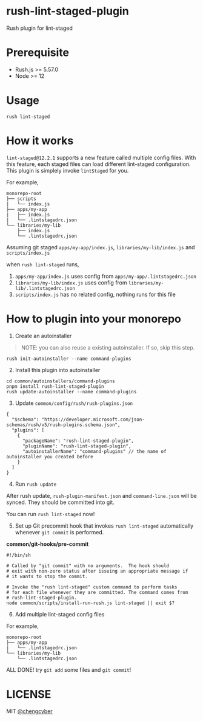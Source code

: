 # rush-lint-staged-plugin

Rush plugin for lint-staged

# Prerequisite

- Rush.js >= 5.57.0
- Node >= 12

# Usage

```
rush lint-staged
```

# How it works

`lint-staged@12.2.1` supports a new feature called multiple config files. With this feature, each staged files can load different lint-staged configuration. This plugin is simplely invoke `lintStaged` for you.

For example,

```
monorepo-root
├── scripts
|   └── index.js
├── apps/my-app
|   ├── index.js
|   └── .lintstagedrc.json
└── libraries/my-lib
    ├── index.js
    └── .lintstagedrc.json
```

Assuming git staged `apps/my-app/index.js`, `libraries/my-lib/index.js` and `scripts/index.js`

when `rush lint-staged` runs,

1. `apps/my-app/index.js` uses config from `apps/my-app/.lintstagedrc.json`
2. `libraries/my-lib/index.js` uses config from `libraries/my-lib/.lintstagedrc.json`
3. `scripts/index.js` has no related config, nothing runs for this file

# How to plugin into your monorepo

1. Create an autoinstaller

> NOTE: you can also reuse a existing autoinstaller. If so, skip this step.

```
rush init-autoinstaller --name command-plugins
```

2. Install this plugin into autoinstaller

```
cd common/autoinstallers/command-plugins
pnpm install rush-lint-staged-plugin
rush update-autoinstaller --name command-plugins
```

3. Update `common/config/rush/rush-plugins.json`

```
{
  "$schema": "https://developer.microsoft.com/json-schemas/rush/v5/rush-plugins.schema.json",
  "plugins": [
    {
      "packageName": "rush-lint-staged-plugin",
      "pluginName": "rush-lint-staged-plugin",
      "autoinstallerName": "command-plugins" // the name of autoinstaller you created before
    }
  ]
}
```

4. Run `rush update`

After rush update, `rush-plugin-manifest.json` and `command-line.json` will be synced. They should be committed into git.

You can run `rush lint-staged` now!

5. Set up Git precommit hook that invokes `rush lint-staged` automatically whenever `git commit` is performed.

**common/git-hooks/pre-commit**

```shell
#!/bin/sh

# Called by "git commit" with no arguments.  The hook should
# exit with non-zero status after issuing an appropriate message if
# it wants to stop the commit.

# Invoke the "rush lint-staged" custom command to perform tasks
# for each file whenever they are committed. The command comes from
# rush-lint-staged-plugin.
node common/scripts/install-run-rush.js lint-staged || exit $?
```

6. Add multiple lint-staged config files

For example,

```
monorepo-root
├── apps/my-app
|   └── .lintstagedrc.json
└── libraries/my-lib
    └── .lintstagedrc.json
```

ALL DONE! try `git add` some files and `git commit`!

# LICENSE

MIT [@chengcyber](https://github.com/chengcyber)
